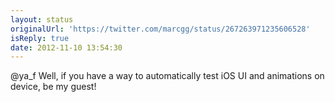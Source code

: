 ```yaml
---
layout: status
originalUrl: 'https://twitter.com/marcgg/status/267263971235606528'
isReply: true
date: 2012-11-10 13:54:30
---
```


@ya_f Well, if you have a way to automatically test iOS UI and animations on device, be my guest!
